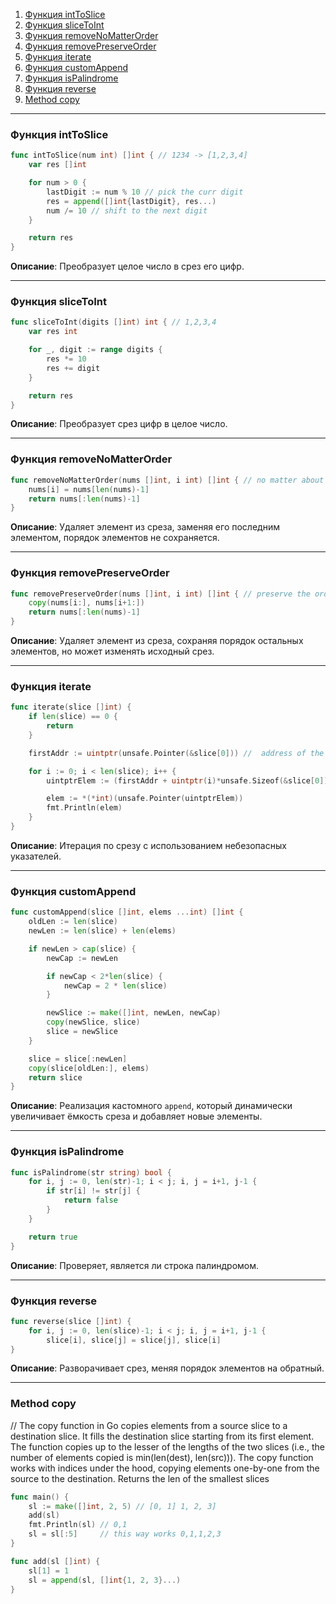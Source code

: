 1. [Функция intToSlice](#int-to-slice-function)  
2. [Функция sliceToInt](#slice-to-int-function)  
3. [Функция removeNoMatterOrder](#remove-no-matter-order-function)  
4. [Функция removePreserveOrder](#remove-preserve-order-function)  
5. [Функция iterate](#iterate-function)  
6. [Функция customAppend](#custom-append-function)  
7. [Функция isPalindrome](#is-palindrome-function)  
8. [Функция reverse](#reverse-function)
9. [Method copy](#copy-method)

---

### Функция intToSlice <a id="int-to-slice-function"></a>

```go
func intToSlice(num int) []int { // 1234 -> [1,2,3,4]
	var res []int

	for num > 0 {
		lastDigit := num % 10 // pick the curr digit
		res = append([]int{lastDigit}, res...)
		num /= 10 // shift to the next digit
	}

	return res
}
```

**Описание**: Преобразует целое число в срез его цифр.

---

### Функция sliceToInt <a id="slice-to-int-function"></a>

```go
func sliceToInt(digits []int) int { // 1,2,3,4
	var res int

	for _, digit := range digits {
		res *= 10
		res += digit
	}

	return res
}
```

**Описание**: Преобразует срез цифр в целое число.

---

### Функция removeNoMatterOrder <a id="remove-no-matter-order-function"></a>

```go
func removeNoMatterOrder(nums []int, i int) []int { // no matter about the order
	nums[i] = nums[len(nums)-1]
	return nums[:len(nums)-1]
}
```

**Описание**: Удаляет элемент из среза, заменяя его последним элементом, порядок элементов не сохраняется.

---

### Функция removePreserveOrder <a id="remove-preserve-order-function"></a>

```go
func removePreserveOrder(nums []int, i int) []int { // preserve the order but can change the underlying array.
	copy(nums[i:], nums[i+1:])
	return nums[:len(nums)-1]
}
```

**Описание**: Удаляет элемент из среза, сохраняя порядок остальных элементов, но может изменять исходный срез.

---

### Функция iterate <a id="iterate-function"></a>

```go
func iterate(slice []int) {
	if len(slice) == 0 {
		return
	}

	firstAddr := uintptr(unsafe.Pointer(&slice[0])) //  address of the first element in the slice

	for i := 0; i < len(slice); i++ {
		uintptrElem := (firstAddr + uintptr(i)*unsafe.Sizeof(&slice[0]))

		elem := *(*int)(unsafe.Pointer(uintptrElem))
		fmt.Println(elem)
	}
}
```

**Описание**: Итерация по срезу с использованием небезопасных указателей.

---

### Функция customAppend <a id="custom-append-function"></a>

```go
func customAppend(slice []int, elems ...int) []int {
	oldLen := len(slice)
	newLen := len(slice) + len(elems)

	if newLen > cap(slice) {
		newCap := newLen

		if newCap < 2*len(slice) {
			newCap = 2 * len(slice)
		}

		newSlice := make([]int, newLen, newCap)
		copy(newSlice, slice)
		slice = newSlice
	}

	slice = slice[:newLen]
	copy(slice[oldLen:], elems)
	return slice
}
```

**Описание**: Реализация кастомного `append`, который динамически увеличивает ёмкость среза и добавляет новые элементы.

---

### Функция isPalindrome <a id="is-palindrome-function"></a>

```go
func isPalindrome(str string) bool {
	for i, j := 0, len(str)-1; i < j; i, j = i+1, j-1 {
		if str[i] != str[j] {
			return false
		}
	}

	return true
}
```

**Описание**: Проверяет, является ли строка палиндромом.

---

### Функция reverse <a id="reverse-function"></a>

```go
func reverse(slice []int) {
	for i, j := 0, len(slice)-1; i < j; i, j = i+1, j-1 {
		slice[i], slice[j] = slice[j], slice[i]
}
```

**Описание**: Разворачивает срез, меняя порядок элементов на обратный.

---

### Method copy <a id="copy-method"></a>


// The copy function in Go copies elements from a source slice to a destination slice. It fills the destination slice starting from its first element. The function copies up to the lesser of the lengths of the two slices (i.e., the number of elements copied is min(len(dest), len(src))). The copy function works with indices under the hood, copying elements one-by-one from the source to the destination. Returns the len of the smallest slices

```go
func main() {
	sl := make([]int, 2, 5) // [0, 1] 1, 2, 3]
	add(sl)
	fmt.Println(sl) // 0,1
	sl = sl[:5]     // this way works 0,1,1,2,3
}

func add(sl []int) {
	sl[1] = 1
	sl = append(sl, []int{1, 2, 3}...)
}

```